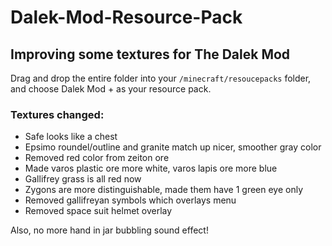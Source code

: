 # Dalek-Mod-Resource-Pack

## Improving some textures for The Dalek Mod

Drag and drop the entire folder into your `/minecraft/resoucepacks` folder, and choose Dalek Mod + as your resource pack. 

### Textures changed: 
- Safe looks like a chest
- Epsimo roundel/outline and granite match up nicer, smoother gray color
- Removed red color from zeiton ore
- Made varos plastic ore more white, varos lapis ore more blue
- Gallifrey grass is all red now
- Zygons are more distinguishable, made them have 1 green eye only
- Removed gallifreyan symbols which overlays menu
- Removed space suit helmet overlay

Also, no more hand in jar bubbling sound effect!
